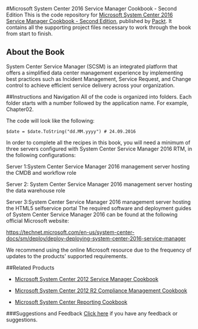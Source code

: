 #Microsoft System Center 2016 Service Manager Cookbook - Second Edition
This is the code repository for [Microsoft System Center 2016 Service Manager Cookbook - Second Edition](https://www.packtpub.com/virtualization-and-cloud/microsoft-system-center-2016-service-manager-cookbook-second-edition?utm_source=github&utm_medium=repository&utm_campaign=9781786464897), published by [Packt](https://www.packtpub.com/?utm_source=github). It contains all the supporting project files necessary to work through the book from start to finish.
## About the Book
System Center Service Manager (SCSM) is an integrated platform that offers a simplified data center management experience by implementing best practices such as Incident Management, Service Request, and Change control to achieve efficient service delivery across your organization.


##Instructions and Navigation
All of the code is organized into folders. Each folder starts with a number followed by the application name. For example, Chapter02.



The code will look like the following:
```
$date = $date.ToString("dd.MM.yyyy") # 24.09.2016
```

In order to complete all the recipes in this book, you will need a minimum of three servers
configured with System Center Service Manager 2016 RTM, in the following configurations:

Server 1:System Center Service Manager 2016 management server hosting the CMDB and
workflow role

Server 2: System Center Service Manager 2016 management server hosting the data
warehouse role

Server 3:System Center Service Manager 2016 management server hosting the HTML5 selfservice portal
The required software and deployment guides of System Center Service Manager 2016 can
be found at the following official Microsoft website:

https://technet.microsoft.com/en-us/system-center-docs/sm/deploy/deploy-deploying-system-center-2016-service-manager

We recommend using the online Microsoft resource due to the frequency of updates to the
products' supported requirements.

##Related Products
* [Microsoft System Center 2012 Service Manager Cookbook](https://www.packtpub.com/virtualization-and-cloud/microsoft-system-center-2012-service-manager-cookbook?utm_source=github&utm_medium=repository&utm_campaign=9781849686945)

* [Microsoft System Center 2012 R2 Compliance Management Cookbook](https://www.packtpub.com/virtualization-and-cloud/microsoft-system-center-2012-r2-compliance-management-cookbook?utm_source=github&utm_medium=repository&utm_campaign=9781782171706)

* [Microsoft System Center Reporting Cookbook](https://www.packtpub.com/virtualization-and-cloud/microsoft-system-center-reporting-cookbook?utm_source=github&utm_medium=repository&utm_campaign=9781782171805)

###Suggestions and Feedback
[Click here](https://docs.google.com/forms/d/e/1FAIpQLSe5qwunkGf6PUvzPirPDtuy1Du5Rlzew23UBp2S-P3wB-GcwQ/viewform) if you have any feedback or suggestions.
